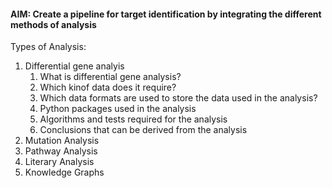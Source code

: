 #### AIM: Create a pipeline for target identification by integrating the different methods of analysis

Types of Analysis:
1. Differential gene analyis
   1. What is differential gene analysis?
   2. Which kinof data does it require?
   3. Which data formats are used to store the data used in the analysis?
   4. Python packages used in the analysis
   5. Algorithms and tests required for the analysis
   6. Conclusions that can be derived from the analysis
3. Mutation Analysis
4. Pathway Analysis 
5. Literary Analysis 
6. Knowledge Graphs

